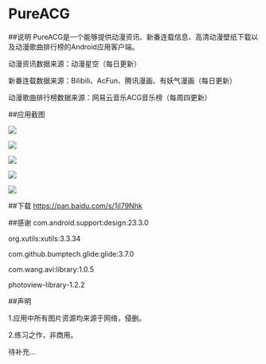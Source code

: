 # PureACG

##说明
    PureACG是一个能够提供动漫资讯、新番连载信息、高清动漫壁纸下载以及动漫歌曲排行榜的Android应用客户端。

动漫资讯数据来源：动漫星空（每日更新）

新番连载数据来源：Bilibili、AcFun、腾讯漫画、有妖气漫画（每日更新）

动漫歌曲排行榜数据来源：网易云音乐ACG音乐榜（每周四更新）


##应用截图

![](https://github.com/xiezizuocai/PureACG/raw/master/screenshots/1.png)

![](https://github.com/xiezizuocai/PureACG/raw/master/screenshots/3.png)

![](https://github.com/xiezizuocai/PureACG/raw/master/screenshots/4.png)

![](https://github.com/xiezizuocai/PureACG/raw/master/screenshots/5.png)

![](https://github.com/xiezizuocai/PureACG/raw/master/screenshots/6.png)


##下载
https://pan.baidu.com/s/1jI79Nhk


##感谢
com.android.support:design:23.3.0

org.xutils:xutils:3.3.34

com.github.bumptech.glide:glide:3.7.0

com.wang.avi:library:1.0.5

photoview-library-1.2.2

##声明
     
1.应用中所有图片资源均来源于网络，侵删。

2.练习之作，非商用。


待补充...

